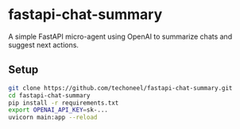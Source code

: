 # fastapi-chat-summary

A simple FastAPI micro-agent using OpenAI to summarize chats and suggest next actions.

## Setup

```bash
git clone https://github.com/techoneel/fastapi-chat-summary.git
cd fastapi-chat-summary
pip install -r requirements.txt
export OPENAI_API_KEY=sk-...
uvicorn main:app --reload
